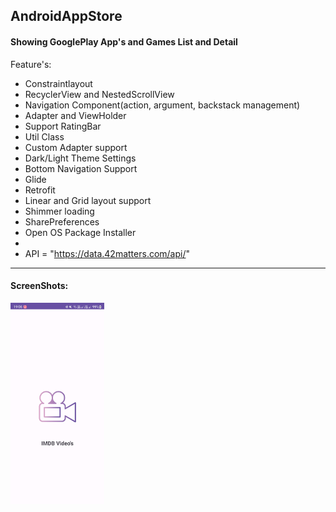 <h2>AndroidAppStore</h2>

<h4>Showing GooglePlay App's and Games List and Detail</h4>

Feature's:
- Constraintlayout
- RecyclerView and NestedScrollView
- Navigation Component(action, argument, backstack management)
- Adapter and ViewHolder
- Support RatingBar
- Util Class
- Custom Adapter support
- Dark/Light Theme Settings
- Bottom Navigation Support
- Glide
- Retrofit
- Linear and Grid layout support
- Shimmer loading
- SharePreferences
- Open OS Package Installer 
- 
- API = "https://data.42matters.com/api/"


<hr>

<h4>ScreenShots:</h4>
<div>
  <img src="https://github.com/Samadihadis/IMDBVideoApplication/blob/master/screenshots/Version3_Page1_Intro.jpg" width="150">
</div>



